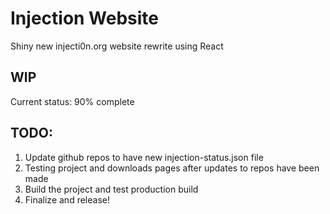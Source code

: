 # Injection Website

Shiny new injecti0n.org website rewrite using React

## WIP
Current status: 90% complete

## TODO:
1. Update github repos to have new injection-status.json file
2. Testing project and downloads pages after updates to repos have been made
3. Build the project and test production build
4. Finalize and release!
